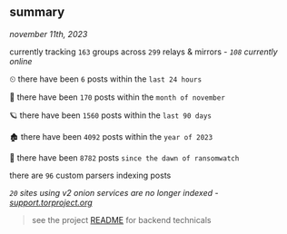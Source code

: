 
## summary
_november 11th, 2023_

currently tracking `163` groups across `299` relays & mirrors - _`108` currently online_

⏲ there have been `6` posts within the `last 24 hours`

🦈 there have been `170` posts within the `month of november`

🪐 there have been `1560` posts within the `last 90 days`

🏚 there have been `4092` posts within the `year of 2023`

🦕 there have been `8782` posts `since the dawn of ransomwatch`

there are `96` custom parsers indexing posts

_`20` sites using v2 onion services are no longer indexed - [support.torproject.org](https://support.torproject.org/onionservices/v2-deprecation/)_

> see the project [README](https://github.com/joshhighet/ransomwatch#ransomwatch--) for backend technicals
